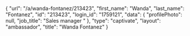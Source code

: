 {
    "url": "\/a\/wanda-fontanez\/213423",
    "first_name": "Wanda",
    "last_name": "Fontanez",
    "id": "213423",
    "login_id": "1759121",
    "data": {
        "profilePhoto": null,
        "job_title": "Sales manager "
    },
    "type": "captivate",
    "layout": "ambassador",
    "title": "Wanda Fontanez"
}